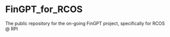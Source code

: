 # FinGPT_for_RCOS
The public repository for the on-going FinGPT project, specifically for RCOS @ RPI
